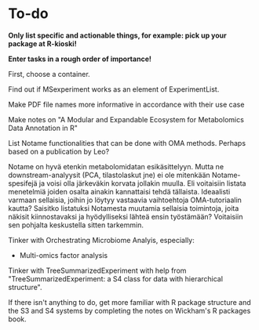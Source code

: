 # To-do

**Only list specific and actionable things, for example: pick up your package at R-kioski!**

**Enter tasks in a rough order of importance!**

First, choose a container. 

Find out if MSexperiment works as an element of ExperimentList.

Make PDF file names more informative in accordance with their use case

Make notes on "A Modular and Expandable Ecosystem for Metabolomics Data
Annotation in R"

List Notame functionalities that can be done with OMA methods. Perhaps based on a publication by Leo?

Notame on hyvä etenkin metabolomidatan esikäsittelyyn. Mutta ne downstream-analyysit (PCA, tilastolaskut jne) ei ole mitenkään Notame-spesifejä ja voisi olla järkeväkin korvata jollakin muulla. Eli voitaisiin listata menetelmiä joiden osalta ainakin kannattaisi tehdä tällaista. Ideaalisti varmaan sellaisia, joihin jo löytyy vastaavia vaihtoehtoja OMA-tutoriaalin kautta? Saisitko listatuksi Notamesta muutamia sellaisia toimintoja, joita näkisit kiinnostavaksi ja hyödylliseksi lähteä ensin työstämään? Voitaisiin sen pohjalta keskustella sitten tarkemmin.


Tinker with Orchestrating Microbiome Analyis, especially:
- Multi-omics factor analysis

Tinker with TreeSummarizedExperiment with help from "TreeSummarizedExperiment: a S4 class for data with hierarchical structure".

If there isn't anything to do, get more familiar with R package structure and the S3 and S4 systems by completing the notes on Wickham's R packages book.
